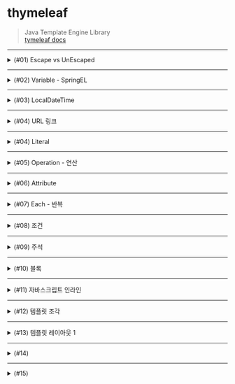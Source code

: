 # thymeleaf
> Java Template Engine Library <br>
> [tymeleaf docs](https://www.thymeleaf.org/doc/tutorials/3.0/usingthymeleaf.html#introducing-thymeleaf)
***
<details>
<summary>(#01) Escape vs UnEscaped</summary>
<div markdown="1">

## (#01) Escape vs UnEscaped
HTML 문서는 ``<``, ``>`` 같은 특수문자를 기반으로 정의된다.
따라서 뷰 템플릿으로 HTML 화면을 생성할 때는 출력하는 데이터에 이러한 특수 문자가 있는 것을 주의해서 사용해야 한다.

* 변경 전 : Hello Spring!

```java
model.addAttribute("data", "Hello Spring!");
```

* 변경 후 : Hello ``<b>``Spring!``</b>``

```java
model.addAttribute("data", "<b>Hello Spring!</b>");
```

Escape 문법 때문에 ``<b>`` 태그가 적용되지 않는 모습이다. 따라서 타임리프에서 ``<b>`` 태그를
적용시키려면 아래의 2가지 기능을 사용해야 한다.

* ``th:text`` -> ``th:utext``
* ``[[${data}]]`` -> ``[(${data)]``

### 적용
```html
<!DOCTYPE html>
<html lang="en">
<head>
    <meta charset="UTF-8">
    <title>Title</title>
</head>
<body>
<ul>
    <li>th:text = <span th:text = "${data}"></span></li>
    <li>th:text = <span th:utext = "${data}"></span></li>
</ul>

<h1><span th:inline="none">[[...]] vs [(...)]</span></h1>
<ul>
    <li><span th:inline = "none"></span>[[${data}]]</li>
    <li><span th:inline = "none"></span>[(${data})]</li>
</ul>
</body>
</html>
```
### 결과
![](img/UnEscaped.png)
***

</div>
</details>

***

<details>
<summary>(#02) Variable - SpringEL</summary>
<div markdown="1">

## (#02) Variable - SpringEL
타임리프에서 변수를 사용할 때는 ``변수 표현식``을 사용한다.
> 변수 표현식 : ``${...}``

그리고 이 변수 표현식에는 ``스프링 EL``이라는 스프링이 제공하는 표현식을 사용할 수 있다.

### Controller에 User 객체 생성
```java
@GetMapping("/variable")
    public String variable(Model model){
        User userA = new User("userA", 10);
        User userB = new User("userB", 20);

        List<User> arr = new ArrayList<>();
        arr.add(userA);
        arr.add(userB);

        Map<String, User> map = new HashMap<>();
        map.put("userA", userA);
        map.put("userB", userB);

        model.addAttribute("user", userA);
        model.addAttribute("users", arr);
        model.addAttribute("userMap", map);

        return "basic/variable";
    }

    @Data
    static class User {
        private String username;
        private int age;

        public User(String username, int age) {
            this.username = username;
            this.age = age;
        }
    }
```

### variable.html
```html
<!DOCTYPE html>
<html lang="en">
<head>
    <meta charset="UTF-8">
    <title>Variable</title>
</head>
<body>
<h1>SpringEL 표현식</h1>

<h2>Object</h2>
<ul>
    <li>${user.username} : <span th:text = "${user.username}"></span></li>
    <li>${user['username'} : <span th:text = "${user['username']}"></span></li>
    <li>${user.getUsername()} : <span th:text = "${user.getUsername()}"></span></li>
</ul>

<h2>List</h2>
<ul>
    <li>${users[0].username} : <span th:text="${users[0].username}"></span></li>
    <li>${users[0]['username']} : <span th:text="${users[0]['username']}"></span></li>
    <li>${users[0].getUsername()} : <span th:text="${users[0].getUsername()}"></span></li>
<br>
    <li>${users[1].username} : <span th:text="${users[1].username}"></span></li>
    <li>${users[1]['username']} : <span th:text="${users[1]['username']}"></span></li>
    <li>${users[1].getUsername()} : <span th:text="${users[1].getUsername()}"></span></li>
</ul>

<h2>Map</h2>
<ul>
    <li>${userMap['userA'].username} : <span th:text = "${userMap['userA'].username}"></span></li>
    <li>${userMap['userA']['username']} : <span th:text = "${userMap['userA']['username']}"></span></li>
    <li>${userMap['userA'].getUsername()} : <span th:text = "${userMap['userA'].getUsername()}"></span></li>

    <br>

    <li>${userMap['userB'].username} : <span th:text = "${userMap['userB'].username}"></span></li>
    <li>${userMap['userB']['username']} : <span th:text = "${userMap['userB']['username']}"></span></li>
    <li>${userMap['userB'].getUsername()} : <span th:text = "${userMap['userB'].getUsername()}"></span></li>

</ul>

<h2> 지역 변수 - (th:with)</h2>
<div th:with="first=${users[0]}">
    <p>첫 번째 사람의 이름 : <span th:text = "${first.username}"></span></p>
    <p>첫 번째 사람의 나이 : <span th:text = "${first.age}"></span>세</p>
</div>

</body>
</html>
```
* `list`는 ``index``( [0], [1] .. )에 접근하여 변수를 사용할 수 있다.
* `map`은 `key`와 `value`로 이루어져 있기 때문에 `key`로 접근해야 한다.
* `username`, `['username']`, `getUsername()`은 모두 같다.
* `지역 변수`는 **선언한 태그 내에서만** 사용 가능하다.

### 결과
![](img/Variable.png)

</div>
</details>

***

<details>
<summary>(#03) LocalDateTime</summary>
<div markdown="1">

## (#03) LocalDateTime
### BasicController에 date 메서드 추가
```java
    @GetMapping("/date")
    public String date(Model model){
        model.addAttribute("localDateTime", LocalDateTime.now());
        return "basic/date";
    }
```

### date.html
```html
<!DOCTYPE html>
<html xmlns:th="http://www.thymeleaf.org">
<head>
  <meta charset="UTF-8">
  <title>Title</title>
</head>
<body>
<h1>LocalDateTime</h1>
<ul>
  <li>default = <span th:text="${localDateTime}"></span></li>
  <li><b>포맷팅</b> : yyyy-MM-dd HH:mm:ss = <span th:text="${#temporals.format(localDateTime, 'yyyy-MM-dd HH:mm:ss')}"></span></li>

</ul>
<h1>LocalDateTime - Utils</h1>

<ul>
  <li>${#temporals.day(localDateTime)} = <span th:text="${#temporals.day(localDateTime)}"></span></li>
  <li>${#temporals.month(localDateTime)} = <span th:text="${#temporals.month(localDateTime)}"></span></li>
  <li>${#temporals.monthName(localDateTime)} = <span th:text="${#temporals.monthName(localDateTime)}"></span></li>
  <li>${#temporals.monthNameShort(localDateTime)} = <span th:text="${#temporals.monthNameShort(localDateTime)}"></span></li>
  <li>${#temporals.year(localDateTime)} = <span th:text="${#temporals.year(localDateTime)}"></span></li>
  <li>${#temporals.dayOfWeek(localDateTime)} = <span th:text="${#temporals.dayOfWeek(localDateTime)}"></span></li>
  <li>${#temporals.dayOfWeekName(localDateTime)} = <span th:text="${#temporals.dayOfWeekName(localDateTime)}"></span></li>
  <li>${#temporals.dayOfWeekNameShort(localDateTime)} = <span th:text="${#temporals.dayOfWeekNameShort(localDateTime)}"></span></li>
  <li>${#temporals.hour(localDateTime)} = <span th:text="${#temporals.hour(localDateTime)}"></span></li>
  <li>${#temporals.minute(localDateTime)} = <span th:text="${#temporals.minute(localDateTime)}"></span></li>
  <li>${#temporals.second(localDateTime)} = <span th:text="${#temporals.second(localDateTime)}"></span></li>
  <li>${#temporals.nanosecond(localDateTime)} = <span th:text="${#temporals.nanosecond(localDateTime)}"></span></li>
</ul>
</body>
</html>
```
날짜를 `formating` 할 수 있는 `#temporals.format()`을 자주 사용함

### 결과
![](img/LocalDateTime.png)
</div>
</details>

***

<details>
<summary>(#04) URL 링크</summary>
<div markdown="1">

타임리프에서 URL을 생성할 때는 `@{...}` 문법을 사용하면 된다.

## BasicController에 link 메서드 추가
```java
    @GetMapping("/link")
    public String link(Model model){
        model.addAttribute("param1", "data1");
        model.addAttribute("param2", "data2");
        return "basic/link";
    }
```

## link.html
```html
<!DOCTYPE html>
<html lang="en">
<head>
    <meta charset="UTF-8">
    <title>URL Link</title>
</head>
<body>
<ul>
<li><a th:href="@{/hello}">basic url</a></li>
<li><a th:href="@{/hello(param=${param1}, param2=${param2})}">query param</a></li>
<li><a th:href="@{/hello/{param1}/{param2}(param1=${param1}, param2=${param2})}">path variable</a></li>
<li><a th:href="@{/hello/{param1}(param1=${param1}, param2=${param2})}"> query param + path variable </a></li>
</ul>
</body>
</html>
```

***

#### 단순한 URL
> `@{/hello}` : `/hello`
***
#### 쿼리 파라미터
> `@{/hello(param1=${param1}, param2=${param2})}` : `/hello?param1=data1&param2=data2`

`()` 에 있는 부분은 쿼리 파라미터로 처리된다.
***
#### 경로 변수
> `@{/hello/{param1}/{param2}(param1=${param1}, param2=${param2})}` : `/hello/data1/data2`
***
* 상대경로, 절대경로, 프로토콜 기준을 표현할 수 도 있다.

* `/hello` : 절대경로
* `hello` : 상대경로
</div>
</details>

***

<details>
<summary>(#04) Literal</summary>
<div markdown="1">

`리터럴`은 소스 코드상에 `고정된 값`을 말하는 용어이다.
예를 들어서 다음 코드에서 "Hello" 는 문자 리터럴, 10 , 20 는 숫자 리터럴이다.
```java
String a = "Hello";
int a = 10 * 20;
```

타임리프에서 문자 리터럴은 항상 `' (작은 따옴표)`로 감싸야 한다.
```html
<span th:text="'hello'">
```

### BasicController에 literal 메서드 추가
```java
@GetMapping("/literal")
    public String literal(Model model){
        model.addAttribute("data", "Spring!");
        return "basic/literal";
    }
```

### literal.html
```html
<!DOCTYPE html>
<html lang="en">
<head>
    <meta charset="UTF-8">
    <title>Literal</title>
</head>
<body>
<ul>
    <li>'hello' + ' world!' = <span th:text = "'hello' + ' world!'"></span></li>
    <li>'hello world!' = <span th:text="'hello world!'"></span></li>
    <li>'hello ' + ${data} = <span th:text="'hello ' + ${data}"></span></li>
    <li>리터럴 대체 |hello ${data}| = <span th:text="|hello ${data}|"></span></li>
</ul>
</body>
</html>
```

### 결과
![](img/Literal.png)
</div>
</details>

***

<details>
<summary>(#05) Operation - 연산</summary>
<div markdown="1">

타임리프 연산은 자바와 크게 다르지 않다. 
HTML 안에서 사용하기 때문에 HTML 엔티티를 사용하는 부분만 주의하자.

## BasicController 추가
```java
    @GetMapping("/operation")
    public String operation(Model model){
        model.addAttribute("nullData", null);
        model.addAttribute("data", "타임리프 제대로 배우기");
        return "basic/operation";
    }
```

## operation.html
```html
<!DOCTYPE html>
<html lang="en">
<head>
    <meta charset="UTF-8">
    <title>Operation</title>
</head>
<body>

<ul>
  <li>산술 연산
    <ul>
      <li>10 + 2 = <span th:text="10 + 2"></span></li>
      <li>10 % 2 == 0 = <span th:text="10 % 2 == 0"></span></li>
    </ul>
  </li>
    <li> 비교 연산
        <ul>
            <li>1 > 10 = <span th:text="1 &gt; 10"></span></li>
            <li>1 gt 10 = <span th:text="1 gt 10"></span></li>
            <li>1 >= 10 = <span th:text="1 >= 10"></span></li>
            <li>1 ge 10 = <span th:text="1 ge 10"></span></li>
            <li>1 == 10 = <span th:text="1 == 10"></span></li>
            <li>1 != 10 = <span th:text="1 != 10"></span></li>
        </ul>
    </li>
    <li>조건식
        <ul>
            <li>(10 % 2 == 0) ? '짝수' : '홀수' = <span th:text="(10 % 2 == 0) ? '짝수' : '홀수'"></span></li>
        </ul>
    </li>
    <li>Elvis 연산자
        <ul>
            <li>${data} ? : '데이터가 없습니다.' = <span th:text="${data} ?: '데이터가 없습니다.'"></span></li>
            <li>${nullData} ? : '데이터가 없습니다.' = <span th:text="${nullData} ?: '데이터가 없습니다.'"></span></li>
        </ul>
    </li>
    <li>No Operation
        <ul>
            <li>${data} ?: _ = <span th:text="${data} ?: _">데이터가 없습니다.</span></li>
            <li>${nullData} ?: _ = <span th:text="${nullData} ?: _">데이터가 없습니다.</span></li>
        </ul>
    </li>
</ul>
</body>
</html>
```

## 결과
![](img/operation.png)
</div>
</details>

***

<details>
<summary>(#06) Attribute </summary>
<div markdown="1">

타임리프는 주로 HTML 태그에 `th:*` 속성을 지정하는 방식으로 동작한다. `th:*` 로 속성을 적용하면 기존
속성을 대체한다. 기존 속성이 없으면 새로 만든다.

## BasicController 추가
```java
    @GetMapping("/attribute")
    public String attribute() {
        return "basic/attribute";
    }
```

## attribute.html
```html
<!DOCTYPE html>
<html lang="en">
<head>
    <meta charset="UTF-8">
    <title>Attribute</title>
</head>
<body>

<h1>속성 설정</h1>
<input type="text" name="mock" th:name="userA"/>

<h1>속성 추가</h1>
- th:attrappend : <input type="text" class="text" th:attrappend="class =' large'"/><br>
- th:attrprepend : <input type="text" class="text" th:attrprepend="class ='large '"/><br>
- th:classappend : <input type="text" class="text" th:classappend="large"/><br>

<h1>checked 처리</h1>
- checked o <input type="checkbox" name="active" th:checked="true" /><br>
- checked x <input type="checkbox" name="active" th:checked="false" /><br>
- checked = false <input type="checkbox" name="active" th:checked="true" /><br>
</body>
</html>
```
***

속성 설정
th:* 속성을 지정하면 타임리프는 기존 속성을 th:* 로 지정한 속성으로 대체한다. 기존 속성이 없다면 새로 만든다.

```html
<input type="text" name="mock" th:name="userA" />
```

타임리프 렌더링 후 
```html
<input type="text" name="userA" />
```

***

#### 속성 추가
* `th:attrappend` : 속성 값의 `뒤에` 값을 추가한다. 
* `th:attrprepend` : 속성 값의 `앞에` 값을 추가한다. 
* `th:classappend` : `class` 속성에 자연스럽게 추가한다.

***

#### checked 처리
`HTML`에서는 `checked` 속성이 있기 때문에 `checked` 처리가 되어버린다.
```html
<input type="checkbox" name="active" checked="false" />
```
이 경우에도
`HTML`에서 `checked` 속성은 `checked` 속성의 값과 상관없이 
`checked` 라는 속성만 있어도 체크가 된다. 
이런 부분이 `true` , `false` 값을 주로 사용하는 개발자 입장에서는 불편하다.

타임리프의 `th:checked` 는 값이 `false` 인 경우 `checked` 
속성 자체를 `제거`한다. 

```html
<input type="checkbox" name="active" th:checked="false" />
```

타임리프 렌더링 후
```html
<input type="checkbox" name="active" />
```

## 결과
![](img/attribute.png)
</div>
</details>

***

<details>
<summary>(#07) Each - 반복</summary>
<div markdown="1">

타임리프에서 반복은 `th:each` 를 사용한다. 
추가로 반복에서 사용할 수 있는 여러 상태 값을 지원한다.

## BasicController 추가
```java
   @GetMapping("/each")
  public String each(Model model) {
      addUsers(model);
      return "basic/each";
  }
  private void addUsers(Model model) {
      List<User> list = new ArrayList<>();
      list.add(new User("userA", 10));
      list.add(new User("userB", 20));
      list.add(new User("userC", 30));
      model.addAttribute("users", list);
  }
```

## each.html
```html
<!DOCTYPE html>
<html xmlns:th="http://www.thymeleaf.org">
<head>
    <meta charset="UTF-8">
    <title>Each</title>
</head>
<body>

<span th:each="user : ${users}">
    <span th:text="${user.username}"></span>
    <span th:text="${user.age}"></span>
    <br>
</span>

<h1>기본 테이블</h1>

<table border="1">
    <tr>
        <th>username</th>
        <th>age</th>
    </tr>
    <tr th:each="user : ${users}">
        <td th:text="${user.username}">username</td>
        <td th:text="${user.age}">0</td>
    </tr>
</table>

<h1>반복 상태 유지</h1>
<table border="1">
    <tr>
        <th>count</th>
        <th>username</th>
        <th>age</th>
        <th>etc</th>
    </tr>
    <tr th:each="user, userStat : ${users}">
        <td th:text="${userStat.count}">username</td>
        <td th:text="${user.username}">username</td>
        <td th:text="${user.age}">0</td>
        <td>
            index = <span th:text="${userStat.index}"></span>
            count = <span th:text="${userStat.count}"></span>
            size = <span th:text="${userStat.size}"></span>
            even? = <span th:text="${userStat.even}"></span>
            odd? = <span th:text="${userStat.odd}"></span>
            first? = <span th:text="${userStat.first}"></span>
            last? = <span th:text="${userStat.last}"></span>
            current = <span th:text="${userStat.current}"></span>
        </td>
    </tr>
</table>
</body>
</html>
```

반복 기능
```html
<tr th:each="user : ${users}">
```

반복시 오른쪽 컬렉션`${users}`의 값을 하나씩 꺼내서 왼쪽 변수
`user`에 담아서 태그를 반복 실행한다.

`th:each` 는 `List` 뿐만 아니라 `배열`,
`java.util.Iterable`, j`ava.util.Enumeration` 을 구현한 모든
객체를 반복에 사용할 수 있다. `Map` 도 사용할 수 있는데 이 경우 변수에 담기는 값은 `Map.Entry`다.


반복 상태 유지
```html
<tr th:each="user, userStat : ${users}">
```
반복의 `두번째 파라미터`를 설정해서 반복의 상태를 확인 할 수 있다.
`두번째 파라미터`는 `생략 가능`한데, 
생략하면 지정한 `변수명(user)` + `Stat`이 된다. 
여기서는 `user` + `Stat` = `userStat` 이므로 `생략` 가능하다.</div>

## 결과
![](img/each.png)
</div>
</details>

***

<details>
<summary>(#08) 조건</summary>
<div markdown="1">

타임리프의 조건식
`if`, `unless`(if의 반대)

## BasicController 추가
```java
    @GetMapping("/condition")
    public String condition(Model model){
        addusers(model);
        return "basic/condition";
    }
```

***

## condition.html
```html
<!DOCTYPE html>
<html lang="en">
<head>
    <meta charset="UTF-8">
    <title>Condition</title>
</head>
<body>
<h1>if, unless</h1>
<table border="1">
    <tr>
        <th>count</th>
        <th>username</th>
        <th>age</th>
    </tr>
    <tr th:each="user, userStat : ${users}">
        <td th:text="${userStat.count}">1</td>
        <td th:text="${user.username}">username</td>
        <td>
            <span th:text="${user.age}">0</span>
            <span th:text="'미성년자'" th:if="${user.age lt 20}"></span>
            <span th:text="'미성년자'" th:unless="${user.age ge 20}"></span>
        </td> </tr>
</table>


<h1>switch</h1>
<table border="1">
    <tr>
        <th>count</th>
        <th>username</th>
        <th>age</th>
    </tr>
    <tr th:each="user, userStat : ${users}">
        <td th:text="${userStat.count}">1</td>
        <td th:text="${user.username}">username</td>
        <td th:switch="${user.age}">
            <span th:case="10">10살</span> <span th:case="20">20살</span> <span th:case="*">기타</span>
        </td> </tr>
</table>

</body>
</html>
```

### `if`, `unless`
타임리프는 해당 조건이 맞지 않으면 태그 자체를 렌더링하지 않는다.
만약 다음 조건이 `false` 인 경우` <span>...<span>` 부분 자체가 렌더링 되지 않고 사라진다. <span th:text="'미성년자'" th:if="${user.age lt 20}"></span>

### `switch`
* `*`은 만족하는 조건이 없을 때 사용하는 디폴트이다.
</div>
</details>

***

<details>
<summary>(#09) 주석</summary>
<div markdown="1">

## BasicController 추가
```java
    @GetMapping("/comments")
    public String comments(Model model){
        model.addAttribute("data", "Spring!");
        return "basic/comments";
    }
```

***

## condition.html
```html
<!DOCTYPE html>
<html lang="en">
<head>
    <meta charset="UTF-8">
    <title>Comments</title>
</head>
<body>

<h1>예시</h1>
<span th:text="${data}">html data</span>
<h1>1. 표준 HTML 주석</h1>
<!-- <span th:text="${data}">html data</span> -->

<h1>2. 타임리프 파서 주석</h1> <!--/* [[${data}]] */-->
<!--/*-->

<span th:text="${data}">html data</span>
<!--*/-->

<h1>3. 타임리프 프로토타입 주석</h1>
<!--/*/ <span th:text="${data}">html data</span> /*/-->

</body>
</html>
```
### 1. 표준 HTML 주석
   자바스크립트의 표준 HTML 주석은 타임리프가 렌더링 하지 않고, 그대로 남겨둔다.
### 2. 타임리프 파서 주석
   타임리프 파서 주석은 타임리프의 진짜 주석이다. 렌더링에서 주석 부분을 제거한다.

### 3. 타임리프 프로토타입 주석
   타임리프 프로토타입은 약간 특이한데, HTML 주석에 약간의 구문을 더했다.
   HTML 파일을 웹 브라우저에서 그대로 열어보면 HTML 주석이기 때문에 이 부분이 웹 브라우저가 렌더링하지 않는다.
   타임리프 렌더링을 거치면 이 부분이 정상 렌더링 된다.
</div>
</details>

***

<details>
<summary>(#10) 블록</summary>
<div markdown="1">

`th:block` 은 `HTML 태그`가 아닌 타임리프의 유일한 `자체 태그`다.

***

## BasicController 추가
```java
@GetMapping("/block")
  public String block(Model model) {
      addUsers(model);
      return "basic/block";
  }
```

***
## block.html
```html
<!DOCTYPE html>
<html lang="en">
<head>
    <meta charset="UTF-8">
    <title>Block</title>
</head>
<body>

<th:block th:each="user : ${users}">
    <div>
        사용자 이름 : <span th:text="${user.username}"></span><br>
        사용자 나이 : <span th:text="${user.age}"></span>
    </div>
    <div>
        요약 : <span th:text="${user.username} + ' / ' + ${user.age}"></span>
    </div>
    <br>
</th:block>
</body>
</html>
```

***

타임리프의 특성상 `HTML` 태그안에 속성으로 기능을 정의해서 사용하는데, 
위 예처럼 이렇게 사용하기 애매한 경우에 사용하면 된다. 
`th:block` 은 `렌더링시 제거`된다.

***

## 결과
![](img/block.png)
</div>
</details>

***

<details>
<summary>(#11) 자바스크립트 인라인</summary>
<div markdown="1">

타임리프는 자바스크립트에서 타임리프를 편리하게 사용할 수 있는 `자바스크립트 인라인` 기능을 제공한다. 
`자바스크립트 인라인` 기능은 다음과 같이 적용하면 된다.

```html
<script th:inline="javascript">
```

***
## BasicController 추가
```java
@GetMapping("/javascript")
  public String javascript(Model model) {
      model.addAttribute("user", new User("userA", 10));
      addUsers(model);
      return "basic/javascript";
}
```
***

## javascript.html
```html
<!DOCTYPE html>
<html lang="en">
<head>
   <meta charset="UTF-8">
   <title>Javascript</title>
</head>
<body>
<!-- 자바스크립트 인라인 사용 전 -->
<script>
   var username = [[${user.username}]];
   var age = [[${user.age}]];

   //자바스크립트 내추럴 템플릿
   var username2 = /*[[${user.username}]]*/ "test username";

   //객체
   var user = [[${user}]];
</script>

<!-- 자바스크립트 인라인 사용 후-->
<script th:inline="javascript">
   var username = [[${user.username}]]
   var age = [[${user.age}]]

   // javascript natural template
   var username2 = "test username";

   // 객체
   var user = [[${user}]];
</script>
</body>
</html>
```

***

### 텍스트 렌더링
```javascript
var username = [[${user.username}]];
```
#### 인라인 사용 전 
```javascript
var username = userA;
```

#### 인라인 사용 후 
```javascript
var username = "userA";
```
***

인라인 사용 전 렌더링 결과를 보면 `userA` 라는 변수 이름이 그대로 남아있다.

타임리프 입장에서는 정확하게 렌더링 한 것이지만 아마 개발자가 기대한 것은 다음과 같은 `userA`라는 `문자`일 것이다.

결과적으로 `userA`가 변수명으로 사용되어서 자바스크립트 `오류`가 발생한다. 
다음으로 나오는 숫자 `age`의 경우에는 `"` 가 필요 없기 때문에 정상 렌더링 된다.

인라인 사용 후 렌더링 결과를 보면 문자타입인 경우 `"`를 포함해준다.

추가로 자바스크립트에서 문제가 될 수 있는 문자가 포함되어 있으면 `escape` 처리도 해준다. 
`예) " \"`

***

### Javascript natural template
타임리프는 HTML 파일을 직접 열어도 동작하는 `내추럴 템플릿` 기능을 제공한다.

`자바스크립트 인라인 기능`을 사용하면 `주석`을 활용해서 이 기능을 사용할 수 있다.

```javascript
var username2 = /*[[${user.username}]]*/ "test username"; 
```

#### 인라인 사용 전 
```javascript
var username2 = /*userA*/ "test username"; 
```

#### 인라인 사용 후 
```javascript
var username2 = "userA";
```
`인라인 사용 전` 결과를 보면 정말 순수하게 `그대로 해석`을 해버렸다.

따라서 `내추럴 템플릿` 기능이 동작하지 않고, 심지어 `렌더링 내용`이 `주석처리` 되어 버린다.

***

### 객체
타임리프의 자바스크립트 인라인 기능을 사용하면 객체를 `JSON`으로 자동으로 변환해준다.

* `var user = [[${user}]];`
  * 인라인 사용 전 : `var user = BasicController.User(username=userA, age=10);`;
  * 인라인 사용 후 : `var user = {"username":"userA","age":10};`
* 인라인 사용 전은 `객체`의 `toString()`이 `호출된 값`이다.
* 인라인 사용 후는 `객체`를 `JSON`으로 `변환`해준다.

***

</div>
</details>

***

<details>
<summary>(#12) 템플릿 조각 </summary>
<div markdown="1">

웹 페이지를 개발할 때는 `공통 영역`이 많이 있다. 
예를 들어서 `상단 영역`이나 `하단 영역`, 
`좌측 카테고리` 등등 여러 페이지에서 함께 사용하는 영역들이 있다. 

이런 부분을 코드를 `복사`해서 사용한다면 변경시 여러 페이지를 다 `수정`해야 하므로 
상당히 `비효율적`이다. 
타임리프는 이런 문제를 해결하기 위해 `템플릿 조각`과 `레이아웃 기능`을 지원한다.

***

## TemplateController 추가
```java
package Template.thymleaf.basic;

import org.springframework.stereotype.Controller;
import org.springframework.web.bind.annotation.GetMapping;
import org.springframework.web.bind.annotation.RequestMapping;

@Controller
@RequestMapping("/template")
public class TemplateController {

    @GetMapping("/fragment")
    public String template() {
        return "template/fragment/fragmentMain";
    }
}
```

***

## footer.html
```html
<!DOCTYPE html>
<html lang="en">
<head>
    <meta charset="UTF-8">
    <title>Footer</title>
</head>
<body>
<footer th:fragment="copy">
    푸터 자리 입니다.
</footer>

<footer th:fragment="copyParam (param1, param2)">
    <p>파라미터 자리 입니다.</p>
    <p th:text="${param1}"></p>
    <p th:text="${param2}"></p>
</footer>
</body>
</html>
```
***

## fragmentMain.html

```html
<!DOCTYPE html>
<html lang="en">
<head>
    <meta charset="UTF-8">
    <title>FragmentMain</title>
</head>
<body>
<h1>부분 포함</h1>
<h2>부분 포함 insert</h2>
<div th:insert="~{template/fragment/footer :: copy}"></div>

<h2>부분 포함 replace</h2>
<div th:replace="~{template/fragment/footer :: copy}"></div>

<h2>부분 포함 단순 표현식</h2>
<div th:replace="template/fragment/footer :: copy"></div>

<h1>파라미터 사용</h1>
<div th:replace="~{template/fragment/footer :: copyParam ('데이터1', '데이터 2')}"></div>
</body>
</html>
```

***

`template/fragment/footer :: copy` : `template/fragment/footer.html` 
템플릿에 있는 `th:fragment="copy"` 라는 부분을 `템플릿 조각`으로 가져와서 사용한다는 의미이다.

***

### 부분 포함 insert
```html
<div th:insert="~{template/fragment/footer :: copy}"></div>
```
`th:insert` 를 사용하면 `현재 태그(div)` 내부에 `추가`한다.

***

### 부분 포함 replace
```html
<div th:replace="~{template/fragment/footer :: copy}"></div>
```
`th:replace` 를 사용하면 `현재 태그(div)`를 `대체`한다.

***

### 부분 포함 단순 표현식
```html
<div th:replace="template/fragment/footer :: copy"></div>
```
`~{...}` 를 사용하는 것이 `원칙`이지만 `템플릿 조각`을 사용하는 
`코드가 단순하면` 이 부분을 `생략`할 수 있다.

***

### 파라미터 사용
다음과 같이 `파라미터를 전달`해서 `동적`으로 조각을 `렌더링` 할 수도 있다.

```html
 <div th:replace="~{template/fragment/footer :: copyParam ('데이터1', '데이터2')}"></div>
```
</div>
</details>

***

<details>
<summary>(#13) 템플릿 레이아웃 1 </summary>
<div markdown="1">

</div>
</details>

***

<details>
<summary>(#14) </summary>
<div markdown="1">

</div>
</details>

***

<details>
<summary>(#15) </summary>
<div markdown="1">

</div>
</details>